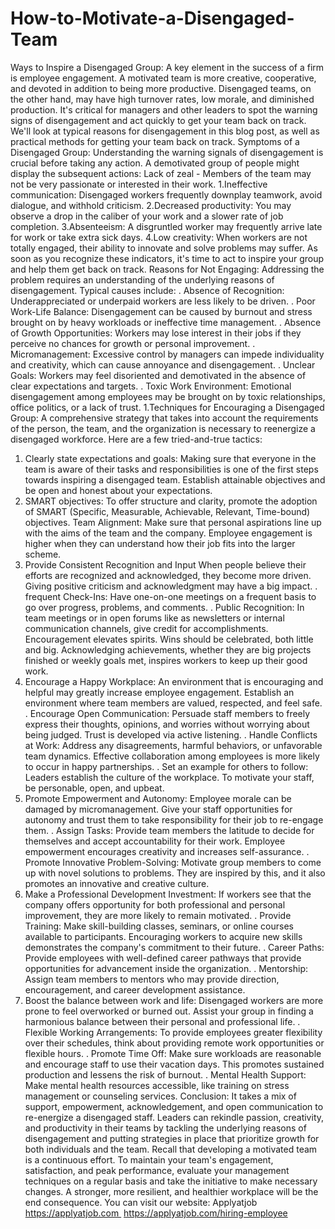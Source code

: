 # How-to-Motivate-a-Disengaged-Team
Ways to Inspire a Disengaged Group:
A key element in the success of a firm is employee engagement. A motivated team is more creative, cooperative, and devoted in addition to being more productive. Disengaged teams, on the other hand, may have high turnover rates, low morale, and diminished production. It's critical for managers and other leaders to spot the warning signs of disengagement and act quickly to get your team back on track. We'll look at typical reasons for disengagement in this blog post, as well as practical methods for getting your team back on track.
Symptoms of a Disengaged Group:
Understanding the warning signals of disengagement is crucial before taking any action. A demotivated group of people might display the subsequent actions:
Lack of zeal - Members of the team may not be very passionate or interested in their work.
1.Ineffective communication: Disengaged workers frequently downplay teamwork, avoid dialogue, and withhold criticism.
2.Decreased productivity: You may observe a drop in the caliber of your work and a slower rate of job completion.
3.Absenteeism: A disgruntled worker may frequently arrive late for work or take extra sick days.
4.Low creativity: When workers are not totally engaged, their ability to innovate and solve problems may suffer.
As soon as you recognize these indicators, it's time to act to inspire your group and help them get back on track.
Reasons for Not Engaging:
Addressing the problem requires an understanding of the underlying reasons of disengagement. Typical causes include:
. Absence of Recognition: Underappreciated or underpaid workers are less likely to be driven.
. Poor Work-Life Balance: Disengagement can be caused by burnout and stress brought on by heavy workloads or ineffective time management.
. Absence of Growth Opportunities: Workers may lose interest in their jobs if they perceive no chances for growth or personal improvement.
. Micromanagement: Excessive control by managers can impede individuality and creativity, which can cause annoyance and disengagement.
. Unclear Goals: Workers may feel disoriented and demotivated in the absence of clear expectations and targets.
. Toxic Work Environment: Emotional disengagement among employees may be brought on by toxic relationships, office politics, or a lack of trust.
1.Techniques for Encouraging a Disengaged Group:
A comprehensive strategy that takes into account the requirements of the person, the team, and the organization is necessary to reenergize a disengaged workforce. Here are a few tried-and-true tactics:
1. Clearly state expectations and goals:
Making sure that everyone in the team is aware of their tasks and responsibilities is one of the first steps towards inspiring a disengaged team. Establish attainable objectives and be open and honest about your expectations.
2. SMART objectives: To offer structure and clarity, promote the adoption of SMART (Specific, Measurable, Achievable, Relevant, Time-bound) objectives.
Team Alignment: Make sure that personal aspirations line up with the aims of the team and the company. Employee engagement is higher when they can understand how their job fits into the larger scheme.
2. Provide Consistent Recognition and Input
When people believe their efforts are recognized and acknowledged, they become more driven. Giving positive criticism and acknowledgment may have a big impact.
. frequent Check-Ins: Have one-on-one meetings on a frequent basis to go over progress, problems, and comments.
. Public Recognition: In team meetings or in open forums like as newsletters or internal communication channels, give credit for accomplishments. Encouragement elevates spirits.
Wins should be celebrated, both little and big. Acknowledging achievements, whether they are big projects finished or weekly goals met, inspires workers to keep up their good work.
3. Encourage a Happy Workplace:
An environment that is encouraging and helpful may greatly increase employee engagement. Establish an environment where team members are valued, respected, and feel safe.
. Encourage Open Communication: Persuade staff members to freely express their thoughts, opinions, and worries without worrying about being judged. Trust is developed via active listening.
. Handle Conflicts at Work: Address any disagreements, harmful behaviors, or unfavorable team dynamics. Effective collaboration among employees is more likely to occur in happy partnerships.
. Set an example for others to follow: Leaders establish the culture of the workplace. To motivate your staff, be personable, open, and upbeat.
4. Promote Empowerment and Autonomy:
Employee morale can be damaged by micromanagement. Give your staff opportunities for autonomy and trust them to take responsibility for their job to re-engage them.
. Assign Tasks: Provide team members the latitude to decide for themselves and accept accountability for their work. Employee empowerment encourages creativity and increases self-assurance.
. Promote Innovative Problem-Solving: Motivate group members to come up with novel solutions to problems. They are inspired by this, and it also promotes an innovative and creative culture.
5. Make a Professional Development Investment:
If workers see that the company offers opportunity for both professional and personal improvement, they are more likely to remain motivated.
. Provide Training: Make skill-building classes, seminars, or online courses available to participants. Encouraging workers to acquire new skills demonstrates the company's commitment to their future.
. Career Paths: Provide employees with well-defined career pathways that provide opportunities for advancement inside the organization.
. Mentorship: Assign team members to mentors who may provide direction, encouragement, and career development assistance.
6. Boost the balance between work and life:
Disengaged workers are more prone to feel overworked or burned out. Assist your group in finding a harmonious balance between their personal and professional life.
. Flexible Working Arrangements: To provide employees greater flexibility over their schedules, think about providing remote work opportunities or flexible hours.
. Promote Time Off: Make sure workloads are reasonable and encourage staff to use their vacation days. This promotes sustained production and lessens the risk of burnout.
. Mental Health Support: Make mental health resources accessible, like training on stress management or counseling services.
Conclusion:
It takes a mix of support, empowerment, acknowledgement, and open communication to re-energize a disengaged staff. Leaders can rekindle passion, creativity, and productivity in their teams by tackling the underlying reasons of disengagement and putting strategies in place that prioritize growth for both individuals and the team. Recall that developing a motivated team is a continuous effort. To maintain your team's engagement, satisfaction, and peak performance, evaluate your management techniques on a regular basis and take the initiative to make necessary changes. A stronger, more resilient, and healthier workplace will be the end consequence.
You can visit our website: Applyatjob
https://applyatjob.com 
https://applyatjob.com/hiring-employee
